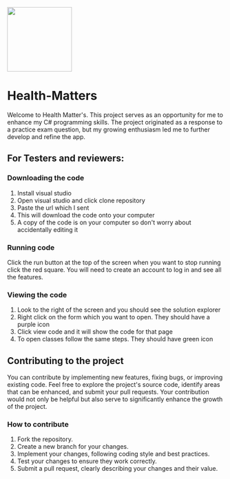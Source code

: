 <img src="https://user-images.githubusercontent.com/60317188/233025141-f138b526-e007-42fb-89ac-a2e486df9a43.png" width="150">

# Health-Matters
Welcome to Health Matter's. This project serves as an opportunity for me to enhance my C# programming skills. The project originated as a response to a practice exam question, but my growing enthusiasm led me to further develop and refine the app.

## For Testers and reviewers:
### Downloading the code
1. Install visual studio
2. Open visual studio and click clone repository
3. Paste the url which I sent
4. This will download the code onto your computer
5. A copy of the code is on your computer so don't worry about accidentally editing it

### Running code
Click the run button at the top of the screen when you want to stop running click the red square.
You will need to create an account to log in and see all the features.

### Viewing the code
1. Look to the right of the screen and you should see the solution explorer
2. Right click on the form which you want to open. They should have a purple icon
3. Click view code and it will show the code for that page
4. To open classes follow the same steps. They should have green icon

## Contributing to the project

You can contribute by implementing new features, fixing bugs, or improving existing code. Feel free to explore the project's source code, identify areas that can be enhanced, and submit your pull requests. Your contribution would not only be helpful but also serve to significantly enhance the growth of the project.

### How to contribute

1. Fork the repository.
2. Create a new branch for your changes.
3. Implement your changes, following coding style and best practices.
4. Test your changes to ensure they work correctly.
5. Submit a pull request, clearly describing your changes and their value.
